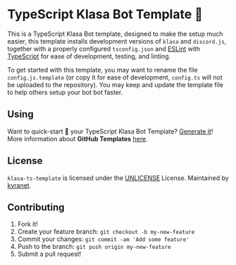 # TypeScript Klasa Bot Template :tada:

This is a TypeScript Klasa Bot template, designed to make the setup much easier, this template installs development
versions of `klasa` and `discord.js`, together with a properly configured `tsconfig.json` and [ESLint](https://eslint.org/)
with [TypeScript](https://www.typescriptlang.org/) for ease of development, testing, and linting.

To get started with this template, you may want to rename the file `config.js.template` (or copy it for ease of
development, `config.ts` will not be uploaded to the repository). You may keep and update the template file to help
others setup your bot bot faster.

## Using

Want to quick-start :rocket: your TypeScript Klasa Bot Template?
[Generate it](https://github.com/kyranet/klasa-ts-template/generate)! More information about **GitHub Templates**
[here](https://github.blog/2019-06-06-generate-new-repositories-with-repository-templates/).

## License

`klasa-ts-template` is licensed under the [UNLICENSE](https://github.com/kyranet/klasa-ts-template/blob/master/LICENSE)
License.
Maintained by [kyranet](https://github.com/kyranet).

## Contributing

1. Fork it!
1. Create your feature branch: `git checkout -b my-new-feature`
1. Commit your changes: `git commit -am 'Add some feature'`
1. Push to the branch: `git push origin my-new-feature`
1. Submit a pull request!
